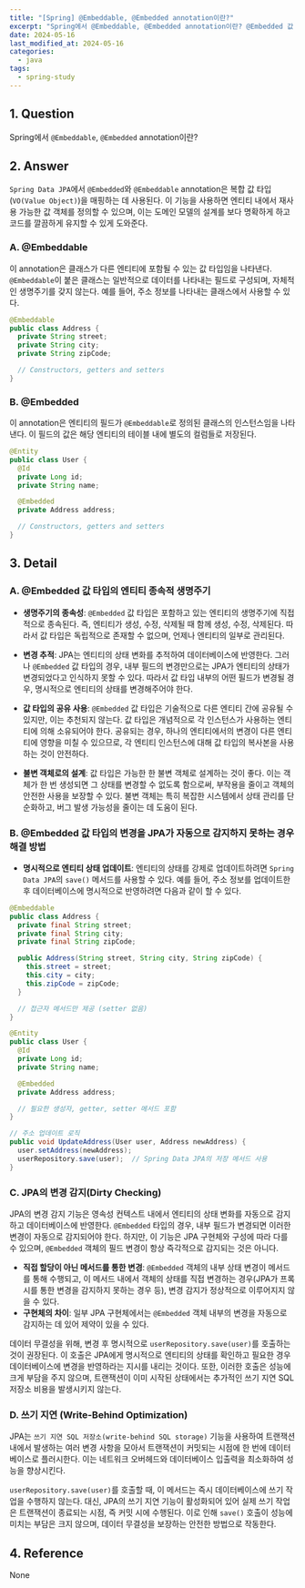 ```yaml
---
title: "[Spring] @Embeddable, @Embedded annotation이란?"
excerpt: "Spring에서 @Embeddable, @Embedded annotation이란? @Embedded 값 타입의 엔티티 종속적 생명주기는? @Embedded 값 타입의 변경을 JPA가 자동으로 감지하지 못하는 경우 해결 방법은? JPA의 변경 감지(Dirty Checking)란? JPA의 쓰기 지연 (Write-Behind Optimization)은?"
date: 2024-05-16
last_modified_at: 2024-05-16
categories:
  - java
tags:
  - spring-study
---
```


## 1. Question

Spring에서 `@Embeddable`, `@Embedded` annotation이란?

## 2. Answer

`Spring Data JPA`에서 `@Embedded`와 `@Embeddable` annotation은 복합 값 타입(`VO(Value Object)`)을 매핑하는 데 사용된다. 이 기능을 사용하면 엔티티 내에서 재사용 가능한 값 객체를 정의할 수 있으며, 이는 도메인 모델의 설계를 보다 명확하게 하고 코드를 깔끔하게 유지할 수 있게 도와준다.

### A. @Embeddable

이 annotation은 클래스가 다른 엔티티에 포함될 수 있는 값 타입임을 나타낸다. `@Embeddable`이 붙은 클래스는 일반적으로 데이터를 나타내는 필드로 구성되며, 자체적인 생명주기를 갖지 않는다. 예를 들어, 주소 정보를 나타내는 클래스에서 사용할 수 있다.

```java
@Embeddable
public class Address {
  private String street;
  private String city;
  private String zipCode;

  // Constructors, getters and setters
}
```

### B. @Embedded

이 annotation은 엔티티의 필드가 `@Embeddable`로 정의된 클래스의 인스턴스임을 나타낸다. 이 필드의 값은 해당 엔티티의 테이블 내에 별도의 컬럼들로 저장된다.

```java
@Entity
public class User {
  @Id
  private Long id;
  private String name;

  @Embedded
  private Address address;

  // Constructors, getters and setters
}
```

## 3. Detail

### A. @Embedded 값 타입의 엔티티 종속적 생명주기

* **생명주기의 종속성**: `@Embedded` 값 타입은 포함하고 있는 엔티티의 생명주기에 직접적으로 종속된다. 즉, 엔티티가 생성, 수정, 삭제될 때 함께 생성, 수정, 삭제된다. 따라서 값 타입은 독립적으로 존재할 수 없으며, 언제나 엔티티의 일부로 관리된다.

* **변경 추적**: JPA는 엔티티의 상태 변화를 추적하여 데이터베이스에 반영한다. 그러나 `@Embedded` 값 타입의 경우, 내부 필드의 변경만으로는 JPA가 엔티티의 상태가 변경되었다고 인식하지 못할 수 있다. 따라서 값 타입 내부의 어떤 필드가 변경될 경우, 명시적으로 엔티티의 상태를 변경해주어야 한다.

* **값 타입의 공유 사용**: `@Embedded` 값 타입은 기술적으로 다른 엔티티 간에 공유될 수 있지만, 이는 추천되지 않는다. 값 타입은 개념적으로 각 인스턴스가 사용하는 엔티티에 의해 소유되어야 한다. 공유되는 경우, 하나의 엔티티에서의 변경이 다른 엔티티에 영향을 미칠 수 있으므로, 각 엔티티 인스턴스에 대해 값 타입의 복사본을 사용하는 것이 안전하다.

* **불변 객체로의 설계**: 값 타입은 가능한 한 불변 객체로 설계하는 것이 좋다. 이는 객체가 한 번 생성되면 그 상태를 변경할 수 없도록 함으로써, 부작용을 줄이고 객체의 안전한 사용을 보장할 수 있다. 불변 객체는 특히 복잡한 시스템에서 상태 관리를 단순화하고, 버그 발생 가능성을 줄이는 데 도움이 된다.

### B. @Embedded 값 타입의 변경을 JPA가 자동으로 감지하지 못하는 경우 해결 방법

* **명시적으로 엔티티 상태 업데이트**: 엔티티의 상태를 강제로 업데이트하려면 `Spring Data JPA`의 `save()` 메서드를 사용할 수 있다. 예를 들어, 주소 정보를 업데이트한 후 데이터베이스에 명시적으로 반영하려면 다음과 같이 할 수 있다.

```java
@Embeddable
public class Address {
  private final String street;
  private final String city;
  private final String zipCode;

  public Address(String street, String city, String zipCode) {
    this.street = street;
    this.city = city;
    this.zipCode = zipCode;
  }

  // 접근자 메서드만 제공 (setter 없음)
}
```

```java
@Entity
public class User {
  @Id
  private Long id;
  private String name;

  @Embedded
  private Address address;

  // 필요한 생성자, getter, setter 메서드 포함
}
```

```java
// 주소 업데이트 로직
public void UpdateAddress(User user, Address newAddress) {
  user.setAddress(newAddress);
  userRepository.save(user);  // Spring Data JPA의 저장 메서드 사용
}
```

### C. JPA의 변경 감지(Dirty Checking)

JPA의 변경 감지 기능은 영속성 컨텍스트 내에서 엔티티의 상태 변화를 자동으로 감지하고 데이터베이스에 반영한다. `@Embedded` 타입의 경우, 내부 필드가 변경되면 이러한 변경이 자동으로 감지되어야 한다. 하지만, 이 기능은 JPA 구현체와 구성에 따라 다를 수 있으며, `@Embedded` 객체의 필드 변경이 항상 즉각적으로 감지되는 것은 아니다.

* **직접 할당이 아닌 메서드를 통한 변경**: `@Embedded` 객체의 내부 상태 변경이 메서드를 통해 수행되고, 이 메서드 내에서 객체의 상태를 직접 변경하는 경우(JPA가 프록시를 통한 변경을 감지하지 못하는 경우 등), 변경 감지가 정상적으로 이루어지지 않을 수 있다.
* **구현체의 차이**: 일부 JPA 구현체에서는 `@Embedded` 객체 내부의 변경을 자동으로 감지하는 데 있어 제약이 있을 수 있다.

데이터 무결성을 위해, 변경 후 명시적으로 `userRepository.save(user)`를 호출하는 것이 권장된다. 이 호출은 JPA에게 명시적으로 엔티티의 상태를 확인하고 필요한 경우 데이터베이스에 변경을 반영하라는 지시를 내리는 것이다. 또한, 이러한 호출은 성능에 크게 부담을 주지 않으며, 트랜잭션이 이미 시작된 상태에서는 추가적인 쓰기 지연 SQL 저장소 비용을 발생시키지 않는다.

### D. 쓰기 지연 (Write-Behind Optimization)

JPA는 `쓰기 지연 SQL 저장소(write-behind SQL storage)` 기능을 사용하여 트랜잭션 내에서 발생하는 여러 변경 사항을 모아서 트랜잭션이 커밋되는 시점에 한 번에 데이터베이스로 플러시한다. 이는 네트워크 오버헤드와 데이터베이스 입출력을 최소화하여 성능을 향상시킨다.

`userRepository.save(user)`를 호출할 때, 이 메서드는 즉시 데이터베이스에 쓰기 작업을 수행하지 않는다. 대신, JPA의 쓰기 지연 기능이 활성화되어 있어 실제 쓰기 작업은 트랜잭션이 종료되는 시점, 즉 커밋 시에 수행된다. 이로 인해 `save()` 호출이 성능에 미치는 부담은 크지 않으며, 데이터 무결성을 보장하는 안전한 방법으로 작동한다.

## 4. Reference

None